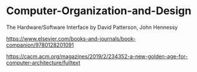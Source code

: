 # Computer-Organization-and-Design
The Hardware/Software Interface by David Patterson, John Hennessy

https://www.elsevier.com/books-and-journals/book-companion/9780128201091

https://cacm.acm.org/magazines/2019/2/234352-a-new-golden-age-for-computer-architecture/fulltext
